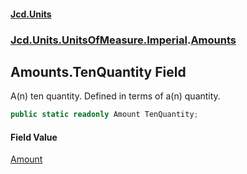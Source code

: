 #### [Jcd.Units](index.md 'index')
### [Jcd.Units.UnitsOfMeasure.Imperial](Jcd.Units.UnitsOfMeasure.Imperial.md 'Jcd.Units.UnitsOfMeasure.Imperial').[Amounts](Jcd.Units.UnitsOfMeasure.Imperial.Amounts.md 'Jcd.Units.UnitsOfMeasure.Imperial.Amounts')

## Amounts.TenQuantity Field

A(n) ten quantity. Defined in terms of a(n)  quantity.

```csharp
public static readonly Amount TenQuantity;
```

#### Field Value
[Amount](Jcd.Units.UnitTypes.Amount.md 'Jcd.Units.UnitTypes.Amount')